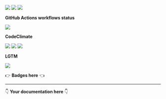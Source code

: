 ![](https://img.shields.io/github/package-json/v/kaskadi/amz-reports-hooks)
![](https://img.shields.io/badge/code--style-standard-blue)
![](https://img.shields.io/github/license/kaskadi/amz-reports-hooks?color=blue)

**GitHub Actions workflows status**

![](https://img.shields.io/github/workflow/status/kaskadi/amz-reports-hooks/deploy?label=deployed&logo=Amazon%20AWS)
<!-- Only for branches which are not release/** or master -->
<!-- ![](https://img.shields.io/github/workflow/status/kaskadi/amz-reports-hooks/syntax-test?label=syntax-test&logo=serverless) -->

**CodeClimate**

[![](https://img.shields.io/codeclimate/maintainability/kaskadi/amz-reports-hooks?label=maintainability&logo=Code%20Climate)](https://codeclimate.com/github/kaskadi/amz-reports-hooks)
[![](https://img.shields.io/codeclimate/tech-debt/kaskadi/amz-reports-hooks?label=technical%20debt&logo=Code%20Climate)](https://codeclimate.com/github/kaskadi/amz-reports-hooks)
[![](https://img.shields.io/codeclimate/coverage/kaskadi/amz-reports-hooks?label=test%20coverage&logo=Code%20Climate)](https://codeclimate.com/github/kaskadi/amz-reports-hooks)

**LGTM**

[![](https://img.shields.io/lgtm/grade/javascript/github/kaskadi/amz-reports-hooks?label=code%20quality&logo=LGTM)](https://lgtm.com/projects/g/kaskadi/amz-reports-hooks/?mode=list&logo=LGTM)

:point_right: **Badges here** :point_left:

****

:point_down: **Your documentation here** :point_down:

